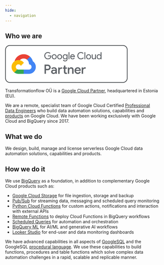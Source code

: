 ```yaml
---
hide:
  - navigation
---
```


## Who we are
![Google Cloud Partners](assets/logos/google-cloud-partner-logo-horizontal-outline-400.png)

Transformationflow OÜ is a [Google Cloud Partner](https://cloud.google.com/find-a-partner/partner/transformationflow-%C3%96u), headquartered in Estonia (EU). 

We are a remote, specialist team of Google Cloud Certified [Professional Data Engineers](https://cloud.google.com/learn/certification/data-engineer) who build data automation solutions, capabilities and [products](https://transformationflow.io/products/) on Google Cloud.  We have been working exclusively with Google Cloud and BigQuery since 2017.

## What we do
We design, build, manage and license serverless Google Cloud data automation solutions, capabilities and products.


## How we do it
We use [BigQuery](https://cloud.google.com/bigquery) as a foundation, in addition to complementary Google Cloud products such as:

- [Google Cloud Storage](https://cloud.google.com/storage) for file ingestion, storage and backup
- [Pub/Sub](https://cloud.google.com/pubsub) for streaming data, messaging and scheduled query monitoring
- [Python Cloud Functions](https://cloud.google.com/functions) for custom actions, notifications and interaction with external APIs
- [Remote Functions](https://cloud.google.com/bigquery/docs/remote-functions) to deploy Cloud Functions in BigQuery workflows
- [Scheduled Queries](https://cloud.google.com/bigquery/docs/scheduling-queries) for automation and orchestration
- [BigQuery ML](https://cloud.google.com/bigquery/docs/bqml-introduction) for AI/ML and generative AI workflows
- [Looker Studio](https://lookerstudio.google.com/) for end-user and data monitoring dashboards

We have advanced capabilities in all aspects of [GoogleSQL](https://cloud.google.com/bigquery/docs/reference/standard-sql/query-syntax) and the GoogleSQL [procedural language](https://cloud.google.com/bigquery/docs/reference/standard-sql/procedural-language).  We use these capabilities to build functions, procedures and table functions which solve complex data automation challenges in a rapid, scalable and replicable manner.

